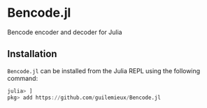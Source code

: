 # Bencode.jl
Bencode encoder and decoder for Julia

## Installation
`Bencode.jl` can be installed from the Julia REPL using the following command:

```julia
julia> ]
pkg> add https://github.com/guilemieux/Bencode.jl
```
